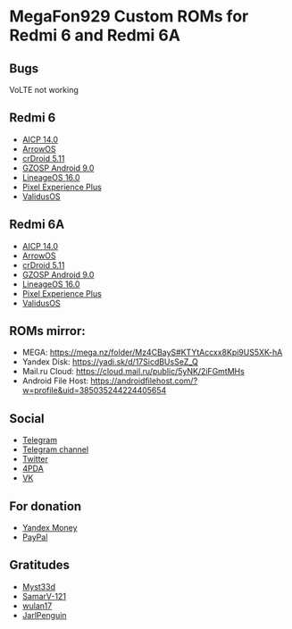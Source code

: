 # MegaFon929 Custom ROMs for Redmi 6 and Redmi 6A

## Bugs
VoLTE not working

## Redmi 6
+ [AICP 14.0](https://mega.nz/file/NygF0ISY#aBWRByKkqsHAw-WzPxFiJinfTOvlfR95LraDRvJgD5c)
+ [ArrowOS](https://mega.nz/file/xmYGSCya#GB64Xe1jKFWAnIhb6DStyBhXSFiysAvRPhmG25GBr3s)
+ [crDroid 5.11](https://mega.nz/file/QyBgTayZ#ho5L1aDQhniqmVCk7CLuUuD1gtzeEP1AWhiJ7pqvQ9A)
+ [GZOSP Android 9.0](https://mega.nz/file/xrQiRKgK#CE07f50D9zJKOytj7KXLwAPwdERq57CAwSQue7mWsfo)
+ [LineageOS 16.0](https://mega.nz/file/szBliQ6I#6nCj_9H8iIoY_jLUzcv8ULJ-TcB2CReYJvVx9vG1XNc)
+ [Pixel Experience Plus](https://mega.nz/file/A7IWDajK#NuGy9M-qVh4qsPe13J7fiHPlMqSG3ar4YRduBMbzYfU)
+ [ValidusOS](https://mega.nz/file/dnIRTSDD#LbgVHw98ZmiediyQJhVdmnMN9iCOuG187PEZ33dc3LE)

## Redmi 6A 
+ [AICP 14.0](https://mega.nz/file/5y5XhYZI#SwyeHzg-OJ3OGjt8WYapSIyBwSjntwfQr5f0ZdzBkwc)
+ [ArrowOS](https://mega.nz/file/1jJQUQDL#QSP2Bsptcnz6iXOvE7FV1KoSt0KY_HHaVqVKxP9bpC8)
+ [crDroid 5.11](https://mega.nz/file/hiQClCaJ#ZqHhNA2dyGJMsGXrAdiabxQTFYYkBboxKlgUbuUmOUw)
+ [GZOSP Android 9.0](https://mega.nz/file/s7h3hLaL#bx9XucbQZO3m3N9HTIKtal2chO8yxOBwj1v_FBlecN0)
+ [LineageOS 16.0](https://mega.nz/file/gvATAAiQ#JIBfjjjttoO9XIfaFTzWNyEPfbOcKbSrf6U5JZE0Pcw)
+ [Pixel Experience Plus](https://mega.nz/file/c6wzECwb#ZLTSWH2iyizywUREBxHkMrXfw38sQHZ01apSX5l9Byc)
+ [ValidusOS](https://mega.nz/file/J7Z1napD#M4MOj85qqPS3gb8DbI8I5xo_l0wjQIJfVyvNYF6SXqs)

## ROMs mirror:
+ MEGA: https://mega.nz/folder/Mz4CBayS#KTYtAccxx8Kpi9US5XK-hA
+ Yandex Disk: https://yadi.sk/d/17SicdBUsSeZ_Q
+ Mail.ru Cloud: https://cloud.mail.ru/public/5yNK/2iFGmtMHs
+ Android File Host: https://androidfilehost.com/?w=profile&uid=385035244224405654

## Social
+ [Telegram](https://t.me/yarpopkov)
+ [Telegram channel](https://t.me/m929_rom)
+ [Twitter](https://twitter.com/yarpopkov)
+ [4PDA](https://4pda.ru/forum/index.php?showuser=4357013)
+ [VK](https://vk.com/yarpopkov)

## For donation
+ [Yandex Money](https://money.yandex.ru/to/410015491197190)
+ [PayPal](https://paypal.me/megafon929)

## Gratitudes
+ [Myst33d](https://github.com/Myst33d)
+ [SamarV-121](https://github.com/SamarV-121)
+ [wulan17](https://github.com/wulan17)
+ [JarlPenguin](https://github.com/JarlPenguin)

